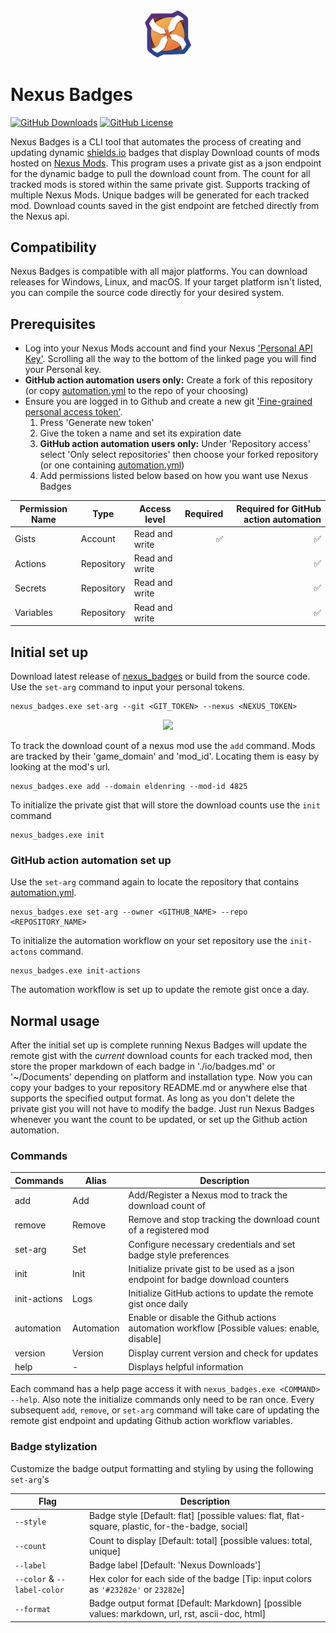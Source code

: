 [Shields-io]: https://shields.io/badges/dynamic-json-badge  
[Nexus]: https://www.nexusmods.com  
[Nexus-key]: https://next.nexusmods.com/settings/api-keys  
[Git-key]: https://github.com/settings/tokens?type=beta  
[Latest-dl]: https://github.com/WardLordRuby/nexus_badges/releases/latest
[automation]: .github/workflows/automation.yml
<div align="center">
    <img src="https://raw.githubusercontent.com/WardLordRuby/nexus_badges/refs/heads/main/assets/Icon_512.png" width="15%" height="15%">
</div>

# Nexus Badges
[![GitHub Downloads](https://img.shields.io/github/downloads/WardLordRuby/nexus_badges/total?label=Downloads&labelColor=%2323282e&color=%230e8726)][latest-dl]
[![GitHub License](https://img.shields.io/github/license/WardLordRuby/nexus_badges?label=License&labelColor=%2323282e)](LICENSE)  

Nexus Badges is a CLI tool that automates the process of creating and updating dynamic [shields.io][Shields-io] badges that display Download counts of mods hosted on
[Nexus Mods][Nexus]. This program uses a private gist as a json endpoint for the dynamic badge to pull the download count from. The count for all tracked mods is stored 
within the same private gist. Supports tracking of multiple Nexus Mods. Unique badges will be generated for each tracked mod. Download counts saved in the gist endpoint
are fetched directly from the Nexus api.  

## Compatibility
Nexus Badges is compatible with all major platforms. You can download releases for Windows, Linux, and macOS. If your target platform isn't listed, you can compile the 
source code directly for your desired system.

## Prerequisites
- Log into your Nexus Mods account and find your Nexus ['Personal API Key'][Nexus-key]. Scrolling all the way to the bottom
  of the linked page you will find your Personal key.
- **GitHub action automation users only:** Create a fork of this repository (or copy [automation.yml][automation] to the repo of your choosing)
- Ensure you are logged in to Github and create a new git ['Fine-grained personal access token'][Git-key].
  1. Press 'Generate new token'
  2. Give the token a name and set its expiration date
  3. **GitHub action automation users only:** Under 'Repository access' select 'Only select repositories' then choose your forked repository (or one containing [automation.yml][automation])
  4. Add permissions listed below based on how you want use Nexus Badges

<div align="center">
    
  | Permission Name     | Type       | Access level       | Required    | Required for GitHub action automation |
  |---------------------|------------|--------------------|------------:|--------------------------------------:|
  | Gists               | Account    | Read and write     |          ✅|                                     ✅|
  | Actions             | Repository | Read and write     |             |                                     ✅|
  | Secrets             | Repository | Read and write     |             |                                     ✅|
  | Variables           | Repository | Read and write     |             |                                     ✅|

</div>

## Initial set up
Download latest release of [nexus_badges][Latest-dl] or build from the source code. Use the `set-arg` command to input your personal tokens.  
```
nexus_badges.exe set-arg --git <GIT_TOKEN> --nexus <NEXUS_TOKEN>
```

<div align="center">  
  <picture>
    <source media="(prefers-color-scheme: dark)" srcset="https://i.imgur.com/T1wrzhk.png">
    <source media="(prefers-color-scheme: light)" srcset="https://i.imgur.com/yTUpMLH.png">
    <img src="https://i.imgur.com/888tw4j.png" width="70%">
  </picture>
</div>  

To track the download count of a nexus mod use the `add` command. Mods are tracked by their 'game_domain' and 'mod_id'. Locating them is easy by looking at the mod's url.  
```
nexus_badges.exe add --domain eldenring --mod-id 4825
```

To initialize the private gist that will store the download counts use the `init` command  
```
nexus_badges.exe init
```
### GitHub action automation set up  
Use the `set-arg` command again to locate the repository that contains [automation.yml][automation].
```
nexus_badges.exe set-arg --owner <GITHUB_NAME> --repo <REPOSITORY_NAME>
```
To initialize the automation workflow on your set repository use the `init-actons` command.
```
nexus_badges.exe init-actions
```
The automation workflow is set up to update the remote gist once a day.

## Normal usage
After the initial set up is complete running Nexus Badges will update the remote gist with the _current_ download counts for each tracked mod, then store the proper
markdown of each badge in './io/badges.md' or '~/Documents' depending on platform and installation type. Now you can copy your badges to your repository README.md or
anywhere else that supports the specified output format. As long as you don't delete the private gist you will not have to modify the badge. Just run Nexus Badges
whenever you want the count to be updated, or set up the Github action automation.

### Commands

<div align="center">

  | Commands             | Alias       | Description                                                                                  |
  | -------------------- | ----------- | -------------------------------------------------------------------------------------------- |
  | add                  | Add         | Add/Register a Nexus mod to track the download count of                                      |
  | remove               | Remove      | Remove and stop tracking the download count of a registered mod                              |
  | set-arg              | Set         | Configure necessary credentials and set badge style preferences                              |
  | init                 | Init        | Initialize private gist to be used as a json endpoint for badge download counters            |
  | init-actions         | Logs        | Initialize GitHub actions to update the remote gist once daily                               |
  | automation           | Automation  | Enable or disable the Github actions automation workflow [Possible values: enable, disable]  |
  | version              | Version     | Display current version and check for updates                                                |
  | help                 | -           | Displays helpful information                                                                 |

</div>

Each command has a help page access it with `nexus_badges.exe <COMMAND> --help`. Also note the initialize commands only need to be ran once. Every subsequent `add`, `remove`,
or `set-arg` command will take care of updating the remote gist endpoint and updating Github action workflow variables.  

### Badge stylization
Customize the badge output formatting and styling by using the following `set-arg`'s  

<div align="center">
    
  | Flag                        | Description                                                                                       |
  |-----------------------------|---------------------------------------------------------------------------------------------------|
  | `--style`                   | Badge style [Default: flat] [possible values: flat, flat-square, plastic, for-the-badge, social]  |
  | `--count`                   | Count to display [Default: total] [possible values: total, unique]                                |
  | `--label`                   | Badge label [Default: 'Nexus Downloads']                                                          |
  | `--color` & `--label-color` | Hex color for each side of the badge [Tip: input colors as `'#23282e'` or `23282e`]               |
  | `--format`                  | Badge output format [Default: Markdown] [possible values: markdown, url, rst, ascii-doc, html]    |

</div>
